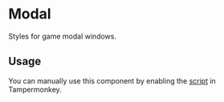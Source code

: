 # Modal

Styles for game modal windows.

## Usage

You can manually use this component by enabling the [script](https://raw.githubusercontent.com/Neutrxl/Themed/main/src/General/Modal/Modal.user.js) in Tampermonkey.